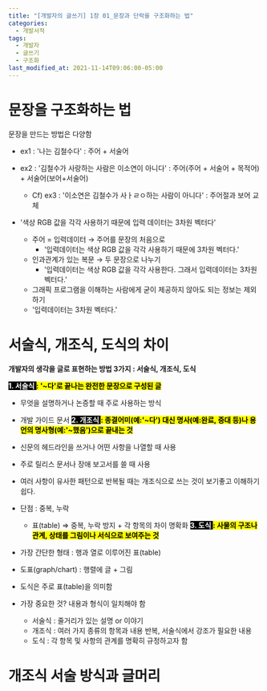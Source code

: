 ```yaml
---
title: "[개발자의 글쓰기] 1장 01_문장과 단락을 구조화하는 법"
categories:
  - 개발서적
tags:
  - 개발자
  - 글쓰기
  - 구조화
last_modified_at: 2021-11-14T09:06:00-05:00
---
```

# 문장을 구조화하는 법
문장을 만드는 방법은 다양함
  - ex1 : '나는 김철수다' : 주어 + 서술어
  - ex2 : '김철수가 사랑하는 사람은 이소연이 아니다' : 주어(주어 + 서술어 + 목적어) + 서술어(보어+서술어)
    - Cf) ex3 : '이소연은 김철수가 사ㅏㄹㅇ하는 사람이 아니다' : 주어절과 보어 교체

  - '색상 RGB 값을 각각 사용하기 때문에 입력 데이터는 3차원 벡터다'
    - 주어 = 입력데이터 → 주어를 문장의 처음으로
      - '입력데이터는 색상 RGB 값을 각각 사용하기 때문에 3차원 벡터다.'
    - 인과관계가 있는 복문 → 두 문장으로 나누기
      - '입력데이터는 색상 RGB 값을 각각 사용한다. 그래서 입력데이터는 3차원 벡터다.'
    -  그래픽 프로그램을 이해하는 사람에게 굳이 제공하지 않아도 되는 정보는 제외하기
      - '입력데이터는 3차원 벡터다.' 

# 서술식, 개조식, 도식의 차이
**개발자의 생각을 글로 표현하는 방법 3가지 : 서술식, 개조식, 도식**

**<mark style="background-color: black;"><span style="color:white">1. 서술식 </span><mark> : '~다'로 끝나는 완전한 문장으로 구성된 글**
  - 무엇을 설명하거나 논증할 때 주로 사용하는 방식
  - 개발 가이드 문서
**<mark style="background-color: black;"><span style="color:white">2. 개조식 </span><mark> : 종결어미(예:'~다') 대신 명사(예:완료, 증대 등)나 용언의 명사형(예:'~했음')으로 끝내는 것**
  - 신문의 헤드라인을 쓰거나 어떤 사항을 나열할 때 사용
  - 주로 릴리스 문서나 장애 보고서를 쓸 때 사용
  - 여러 사항이 유사한 패턴으로 반복될 때는 개조식으로 쓰는 것이 보기좋고 이해하기 쉽다.
  - 단점 : 중복, 누락
    - 표(table) ⇒ 중복, 누락 방지 + 각 항목의 차이 명확화
**<mark style="background-color: black;"><span style="color:white">3. 도식 </span><mark> : 사물의 구조나 관계, 상태를 그림이나 서식으로 보여주는 것**
  - 가장 간단한 형태 : 행과 열로 이루어진 표(table)
  - 도표(graph/chart) : 행렬에 글 + 그림
  - 도식은 주로 표(table)을 의미함

- 가장 중요한 것? 내용과 형식이 일치해야 함
  - 서술식 : 줄거리가 있는 설명 or 이야기
  - 개조식 : 여러 가지 종류의 항목과 내용 반복, 서술식에서 강조가 필요한 내용
  - 도식 : 각 항목 및 사항의 관계를 명확히 규정하고자 함

# 개조식 서술 방식과 글머리 

